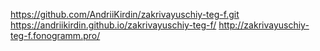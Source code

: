 https://github.com/AndriiKirdin/zakrivayuschiy-teg-f.git
https://andriikirdin.github.io/zakrivayuschiy-teg-f/
http://zakrivayuschiy-teg-f.fonogramm.pro/